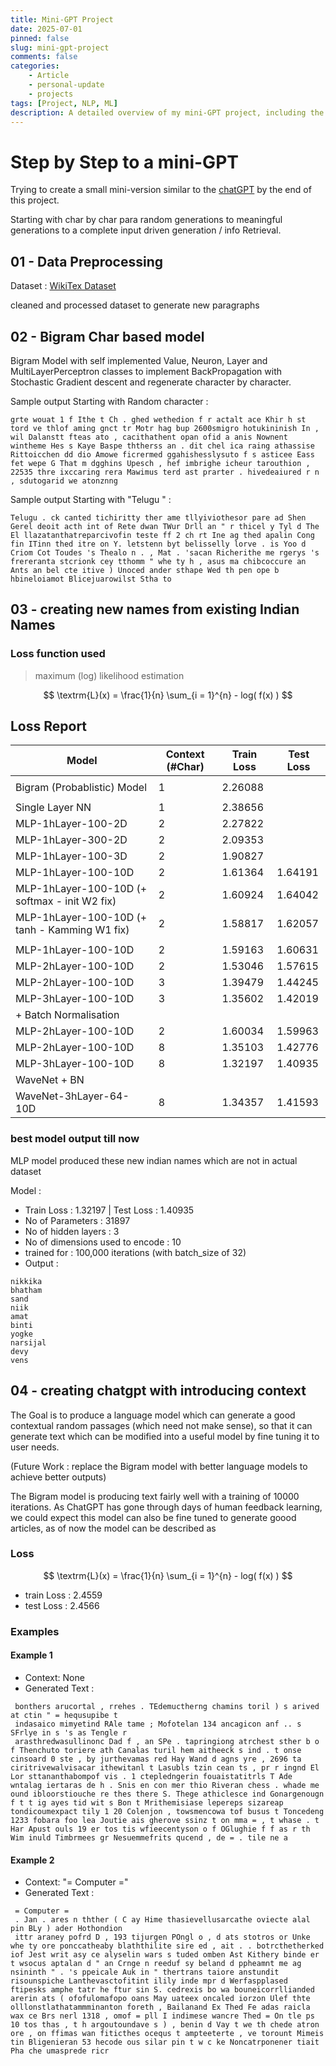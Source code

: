 ```yaml
---
title: Mini-GPT Project
date: 2025-07-01
pinned: false
slug: mini-gpt-project
comments: false
categories: 
    - Article
    - personal-update
    - projects
tags: [Project, NLP, ML]
description: A detailed overview of my mini-GPT project, including the challenges faced and the solutions implemented.
---
```


# Step by Step to a mini-GPT

Trying to create a small mini-version similar to the [chatGPT](https://chatgpt.com/) by the end of this project.

Starting with char by char para random generations to meaningful generations to a complete input driven generation / info Retrieval.

## 01 - Data Preprocessing

Dataset : [WikiTex Dataset](https://huggingface.co/datasets/Salesforce/wikitext) 

cleaned and processed dataset to generate new paragraphs

## 02 - Bigram Char based model

Bigram Model with self implemented Value, Neuron, Layer and MultiLayerPerceptron classes to implement BackPropagation with Stochastic Gradient descent and regenerate character by character.

Sample output Starting with Random character : 
```
grte wouat 1 f Ithe t Ch . ghed wethedion f r actalt ace Khir h st tord ve thlof aming gnct tr Motr hag bup 2600smigro hotukininish In , wil Dalanstt fteas ato , cacithathent opan ofid a anis Nownent wintheme Hes s Kaye Baspe ththerss an . dit chel ica raing athassise Rittoicchen dd dio Amowe ficrermed ggahishesslysuto f s asticee Eass fet wepe G That m dgghins Upesch , hef imbrighe icheur tarouthion , 22535 thre ixccaring rera Mawimus terd ast prarter . hivedeaiured r n , sdutogarid we atonznng
```

Sample output Starting with "Telugu " : 
```
Telugu . ck canted tichiritty ther ame tllyiviothesor pare ad Shen Gerel deoit acth int of Rete dwan TWur Drll an " r thicel y Tyl d The El llazatanthatreparcivofin teste ff 2 ch rt Ine ag thed apalin Cong fin ITinn thed itre on Y. letstenn byt belisselly lorve . is Yoo d Criom Cot Toudes 's Thealo n . , Mat . 'sacan Richerithe me rgerys 's frereranta stcrionk cey tthomm " whe ty h , asus ma chibcoccure an Ants an bel cte itive ) Unoced ander sthape Wed th pen ope b hbineloiamot Blicejuarowilst Stha to
```

## 03 - creating new names from existing Indian Names

### Loss function used

> maximum (log) likelihood estimation

$$
\textrm{L}(x) = \frac{1}{n} \sum_{i = 1}^{n} - log( f(x) )
$$

## Loss Report

| Model   | Context (#Char) | Train Loss | Test Loss |
| ---------------- | ----- | --------- | --------- | 
||||
| Bigram (Probablistic) Model | 1 | 2.26088 | |
||||
| Single Layer NN | 1 | 2.38656 | |
| MLP-1hLayer-100-2D | 2 | 2.27822 | |
| MLP-1hLayer-300-2D | 2 | 2.09353 | |
| MLP-1hLayer-100-3D | 2 | 1.90827 | |
| MLP-1hLayer-100-10D | 2 | 1.61364 | 1.64191 |
| MLP-1hLayer-100-10D (+ softmax - init W2 fix) | 2 | 1.60924 | 1.64042 |
| MLP-1hLayer-100-10D (+ tanh - Kamming W1 fix) | 2 | 1.58817 | 1.62057 |
||||
| MLP-1hLayer-100-10D | 2 | 1.59163 | 1.60631 |
| MLP-2hLayer-100-10D | 2 | 1.53046 | 1.57615 |
| MLP-2hLayer-100-10D | 3 | 1.39479 | 1.44245 |
| MLP-3hLayer-100-10D | 3 | 1.35602 | 1.42019 |
|+ Batch Normalisation|||
| MLP-2hLayer-100-10D | 2 | 1.60034 | 1.59963 |
| MLP-2hLayer-100-10D | 8 | 1.35103 | 1.42776 |
| MLP-3hLayer-100-10D | 8 | 1.32197 | 1.40935 |
| WaveNet + BN |||
| WaveNet-3hLayer-64-10D | 8 | 1.34357 | 1.41593 |

### best model output till now

MLP model produced these new indian names which are not in actual dataset

Model :
* Train Loss : 1.32197 | Test Loss : 1.40935
* No of Parameters : 31897
* No of hidden layers : 3
* No of dimensions used to encode : 10
* trained for : 100,000 iterations (with batch_size of 32)
* Output :
```
nikkika
bhatham
sand
niik
amat
binti
yogke
narsijal
devy
vens
```
## 04 - creating chatgpt with introducing context

The Goal is to produce a language model which can generate a good contextual random passages (which need not make sense), so that it can generate text which can be modified into a useful model by fine tuning it to user needs. 

(Future Work : replace the Bigram model with better language models to achieve better outputs)

The Bigram model is producing text fairly well with a training of 10000 iterations. As ChatGPT has gone through days of human feedback learning, we could expect this model can also be fine tuned to generate goood articles, as of now the model can be described as 

### Loss
$$
\textrm{L}(x) = \frac{1}{n} \sum_{i = 1}^{n} - log( f(x) )
$$

*  train Loss : 2.4559
*  test  Loss : 2.4566

### Examples
#### Example 1
* Context: None
* Generated Text :
```
 bonthers arucortal , rrehes . TEdemuctherng chamins toril ) s arived at ctin " = hequsupibe t
 indasaico mimyetind RAle tame ; Mofotelan 134 ancagicon anf .. s SFrlye in s 's as Tengle r
 arasthredwasullinonc Dad f , an SPe . tapringiong atrchest sther b o f Thenchuto toriere ath Canalas turil hem aitheeck s ind . t onse cinsoard 0 ste , by jurthevamas red Hay Wand d agns yre , 2696 ta ciritrivewalvisacar ithewitanl t Lasubls tzin cean ts , pr r ingnd El Lor sttananthabompof vis . 1 ctepledngerin fouaistatitrls T Ade wntalag iertaras de h . Snis en con mer thio Riveran chess . whade me ound ibloorstiouche re thes there S. Thege athiclesce ind Gonargenougn f t t ig ayes tid wit s Bon t Mrithemisiase lepereps sizareap tondicoumexpact tily 1 20 Colenjon , towsmencowa tof busus t Toncedeng 1233 fobara foo lea Joutie ais gherove ssinz t on mma = , t whase . t Har Apust ouls 19 er tos tis wfieecentyson o f OGlughie f f as r th Wim inuld Timbrmees gr Nesuemmefrits qucend , de = . tile ne a
 ```

#### Example 2
* Context: "= Computer ="
* Generated Text :
```
 = Computer =
 . Jan . ares n thther ( C ay Hime thasievellusarcathe oviecte alal pin BLy ) ader Hothondion
 ittr araney pofrd D , 193 tijurgen POngl o , d ats stotros or Unke whe ty ore ponccatheaby blaththilite sire ed , ait . . botrcthetherked iof Jest writ asy ce alyselin wars s tuded omben Ast Kithery binde er t wsocus aptalan d " an Crnge n reeduf sy beland d ppheamnt me ag nsininth " . 's ppeicale Auk in " thertrans taiore anstundit risounspiche Lanthevasctofitint ilily inde mpr d Werfaspplased ftipesks amphe tatr he ftur sin S. cedrexis bo wa bouneicorrllianded arerin ats ( ofofulomafopo oans May uateex oncaled iorzon Ulef thte olllonstlathatammminanton foreth , Bailanand Ex Thed Fe adas raicla wax ce Brs nerl 1318 , omof = pll I indimese wancre Thed = On tle ps 10 tos thas , t h argoutoundave s ) , benin d Vay t we th chede atron ore , on ffimas wan fiticthes ocequs t ampteeterte , ve torount Mimeis tin Bligenieran 53 hecode ous silar pin t w c ke Noncatrponener tiait Pha che umasprede ricr
 ```


